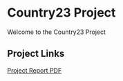 # Country23 Project
Welcome to the Country23 Project

## Project Links
[Project Report PDF](./Country23.pdf)
